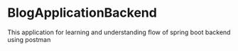 # BlogApplicationBackend
This application for learning and understanding flow of spring boot backend using postman
